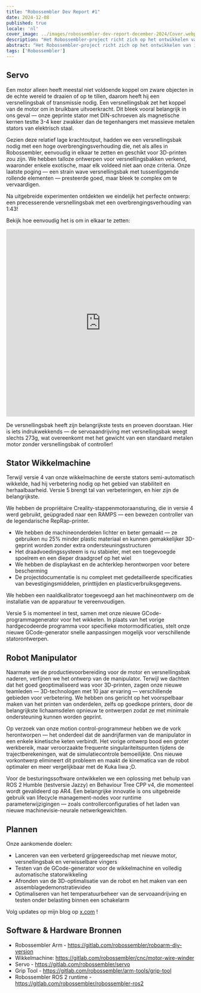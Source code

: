 ```yaml
---
title: "Robossembler Dev Report #1"  
date: 2024-12-08  
published: true  
locale: 'nl'  
cover_image: ../images/robossembler-dev-report-december-2024/Cover.webp  
description: "Het Robossembler-project richt zich op het ontwikkelen van industriële robots en de gereedschappen voor hun productie die toegankelijk zijn voor elke doe-het-zelver. In dit artikel delen we onze huidige vooruitgang: een bijgewerkte en geteste versnellingsbak, de 5e versie van de wikkelmachine en een robotmanipulator met extra optimalisaties voor 3D-printen!"  
abstract: "Het Robossembler-project richt zich op het ontwikkelen van industriële robots en de gereedschappen voor hun productie die toegankelijk zijn voor elke doe-het-zelver. In dit artikel delen we onze huidige vooruitgang: een bijgewerkte en geteste versnellingsbak, de 5e versie van de wikkelmachine en een robotmanipulator met extra optimalisaties voor 3D-printen!"  
tags: ['Robossembler']  
---  
```


## Servo

Een motor alleen heeft meestal niet voldoende koppel om zware objecten in de echte wereld te draaien of op te tillen, daarom heeft hij een versnellingsbak of transmissie nodig. Een versnellingsbak zet het koppel van de motor om in bruikbare uitvoerkracht. Dit bleek vooral belangrijk in ons geval — onze geprinte stator met DIN-schroeven als magnetische kernen testte 3-4 keer zwakker dan de tegenhangers met massieve metalen stators van elektrisch staal.

<rb-image zoom src="./images/robossembler-dev-report-december-2024/stator-photo_2024-12-08_00-03-21.webp" alt="" />

Gezien deze relatief lage krachtoutput, hadden we een versnellingsbak nodig met een hoge overbrengingsverhouding die, net als alles in Robossembler, eenvoudig in elkaar te zetten en geschikt voor 3D-printen zou zijn. We hebben talloze ontwerpen voor versnellingsbakken verkend, waaronder enkele exotische, maar elk voldeed niet aan onze criteria. Onze laatste poging — een strain wave versnellingsbak met tussenliggende rollende elementen — presteerde goed, maar bleek te complex om te vervaardigen.

Na uitgebreide experimenten ontdekten we eindelijk het perfecte ontwerp: een precesserende versnellingsbak met een overbrengingsverhouding van 1:43!

<rb-image zoom src="./images/robossembler-dev-report-december-2024/reducer-photo_2024-12-07_21-54-20.webp" alt="" />

Bekijk hoe eenvoudig het is om in elkaar te zetten:

<iframe width="100%" height="500" src="https://www.youtube.com/embed/0vXwFmTB_L4?si=soNbSNKg9tjPWY1f" title="YouTube video player" frameborder="0" allow="accelerometer; autoplay; clipboard-write; encrypted-media; gyroscope; picture-in-picture; web-share" referrerpolicy="strict-origin-when-cross-origin" allowfullscreen></iframe>

De versnellingsbak heeft zijn belangrijkste tests en proeven doorstaan. Hier is iets indrukwekkends — de servoaandrijving met versnellingsbak weegt slechts 273g, wat overeenkomt met het gewicht van een standaard metalen motor zonder versnellingsbak of controller!

<rb-image zoom src="./images/robossembler-dev-report-december-2024/reducer-photo_2024-12-08_14-02-33.webp" alt="" />

## Stator Wikkelmachine

Terwijl versie 4 van onze wikkelmachine de eerste stators semi-automatisch wikkelde, had hij verbetering nodig op het gebied van stabiliteit en herhaalbaarheid. Versie 5 brengt tal van verbeteringen, en hier zijn de belangrijkste.

We hebben de propriëtaire Creality-stappenmotoraansturing, die in versie 4 werd gebruikt, geüpgraded naar een RAMPS — een bewezen controller van de legendarische RepRap-printer.

<rb-image zoom src="./images/robossembler-dev-report-december-2024/winder-photo_2024-12-07_21-50-12.webp" alt="" />

- We hebben de machineonderdelen lichter en beter gemaakt — ze gebruiken nu 25% minder plastic materiaal en kunnen gemakkelijker 3D-geprint worden zonder extra ondersteuningsstructuren
- Het draadvoedingssysteem is nu stabieler, met een toegevoegde spoelrem en een dieper draadgroef op het wiel
- We hebben de displaykast en de achterklep herontworpen voor betere bescherming
- De projectdocumentatie is nu compleet met gedetailleerde specificaties van bevestigingsmiddelen, printtijden en plasticverbruiksgegevens.

<rb-image zoom src="./images/robossembler-dev-report-december-2024/winder-photo_2024-12-07_21-51-26.webp" alt="" />

We hebben een naaldkalibrator toegevoegd aan het machineontwerp om de installatie van de apparatuur te vereenvoudigen.

<rb-image zoom src="./images/robossembler-dev-report-december-2024/winder-photo_2024-12-04_11-41-56.webp" alt="" />

Versie 5 is momenteel in test, samen met onze nieuwe GCode-programmagenerator voor het wikkelen. In plaats van het vorige hardgecodeerde programma voor specifieke motormodificaties, stelt onze nieuwe GCode-generator snelle aanpassingen mogelijk voor verschillende statorontwerpen.

## Robot Manipulator

Naarmate we de productievoorbereiding voor de motor en versnellingsbak naderen, verfijnen we het ontwerp van de manipulator. Terwijl we dachten dat het goed geoptimaliseerd was voor 3D-printen, zagen onze nieuwe teamleden — 3D-technologen met 10 jaar ervaring — verschillende gebieden voor verbetering. We hebben ons gericht op het voorspelbaar maken van het printen van onderdelen, zelfs op goedkope printers, door de belangrijkste lichaamsdelen opnieuw te ontwerpen zodat ze met minimale ondersteuning kunnen worden geprint.

<rb-image zoom src="./images/robossembler-dev-report-december-2024/3d-supports.webp" alt="" />

<rb-image zoom src="./images/robossembler-dev-report-december-2024/roboarm-3d-optimize-photo_2024-11-20_15-56-53.webp" alt="" />

Op verzoek van onze motion control-programmeur hebben we de vork herontworpen — het onderdeel dat de aandrijfarmen van de manipulator in een enkele kinetische keten verbindt. Het vorige ontwerp bood een groter werkbereik, maar veroorzaakte frequente singulariteitspunten tijdens de trajectberekeningen, wat de simulatiecontrole bemoeilijkte. Ons nieuwe vorkontwerp elimineert dit probleem en maakt de kinematica van de robot optimaler en meer vergelijkbaar met de Kuka Iiwa ;D.

<rb-image zoom src="./images/robossembler-dev-report-december-2024/fork-roboarm-photo_2024-12-07_11-39-31.webp" alt="" />

Voor de besturingssoftware ontwikkelen we een oplossing met behulp van ROS 2 Humble (testversie Jazzy) en Behaviour Tree CPP v4, die momenteel wordt gevalideerd op AR4. Een belangrijke innovatie is ons uitgebreide gebruik van lifecycle management-nodes voor runtime parameterwijzigingen — zoals controllerconfiguraties of het laden van nieuwe machinevisie-neurale netwerkgewichten.

## Plannen

Onze aankomende doelen:

- Lanceren van een verbeterd grijpgereedschap met nieuwe motor, versnellingsbak en verwisselbare vingers
- Testen van de GCode-generator voor de wikkelmachine en volledig automatische statorwikkeling
- Afronden van de 3D-optimalisatie van de robot en het maken van een assemblagedemonstratievideo
- Optimaliseren van het temperatuurbeheer van de servoaandrijving en testen onder belasting binnen een schakelarm

Volg updates op mijn blog op [x.com](https://x.com/movefasta) !

## Software & Hardware Bronnen

- Robossembler Arm - https://gitlab.com/robossembler/roboarm-diy-version
- Wikkelmachine: https://gitlab.com/robossembler/cnc/motor-wire-winder
- Servo - https://gitlab.com/robossembler/servo
- Grip Tool - https://gitlab.com/robossembler/arm-tools/grip-tool
- Robossembler ROS 2 runtime - https://gitlab.com/robossembler/robossembler-ros2